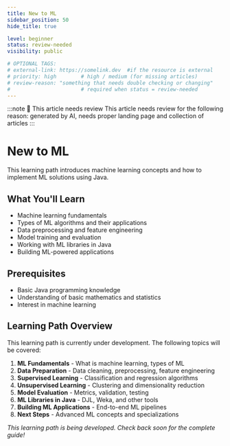 ```yaml
---
title: New to ML
sidebar_position: 50
hide_title: true

level: beginner
status: review-needed
visibility: public

# OPTIONAL TAGS:
# external-link: https://somelink.dev  #if the resource is external
# priority: high        # high / medium (for missing articles)
# review-reason: "something that needs double checking or changing"
#                       # required when status = review-needed
---
```


:::note 👀 This article needs review
This article needs review for the following reason: generated by AI, needs proper landing page and collection of articles
:::

# New to ML

This learning path introduces machine learning concepts and how to implement ML solutions using Java.

## What You'll Learn

- Machine learning fundamentals
- Types of ML algorithms and their applications
- Data preprocessing and feature engineering
- Model training and evaluation
- Working with ML libraries in Java
- Building ML-powered applications

## Prerequisites

- Basic Java programming knowledge
- Understanding of basic mathematics and statistics
- Interest in machine learning

## Learning Path Overview

This learning path is currently under development. The following topics will be covered:

1. **ML Fundamentals** - What is machine learning, types of ML
2. **Data Preparation** - Data cleaning, preprocessing, feature engineering
3. **Supervised Learning** - Classification and regression algorithms
4. **Unsupervised Learning** - Clustering and dimensionality reduction
5. **Model Evaluation** - Metrics, validation, testing
6. **ML Libraries in Java** - DJL, Weka, and other tools
7. **Building ML Applications** - End-to-end ML pipelines
8. **Next Steps** - Advanced ML concepts and specializations

*This learning path is being developed. Check back soon for the complete guide!*
